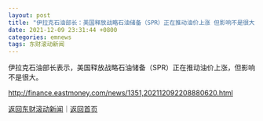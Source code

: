 ```yaml
---
layout: post
title: "伊拉克石油部长：美国释放战略石油储备（SPR）正在推动油价上涨 但影响不是很大"
date: 2021-12-09 23:31:44 +0800
categories: emnews
tags: 东财滚动新闻
---
```


伊拉克石油部长表示，美国释放战略石油储备（SPR）正在推动油价上涨，但影响不是很大。

<http://finance.eastmoney.com/news/1351,202112092208880620.html>

[返回东财滚动新闻](//finews.withounder.com/emnews/)｜[返回首页](//finews.withounder.com/)